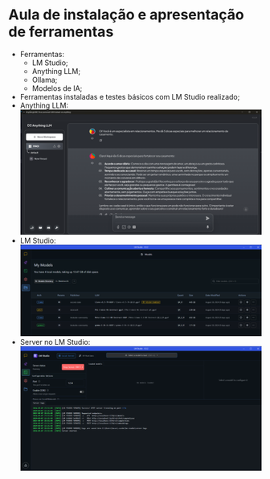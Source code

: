 # Aula de instalação e apresentação de ferramentas

- Ferramentas:
  - LM Studio;
  - Anything LLM;
  - Ollama;
  - Modelos de IA;
- Ferramentas instaladas e testes básicos com LM Studio realizado;
- Anything LLM:
![alt text](image-1.png)
- LM Studio:
![alt text](image.png)
- Server no LM Studio:
![alt text](image-2.png)